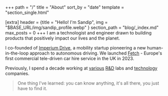 +++
path = "/"
title = "About"
sort_by = "date"
template = "section_single.html"

[extra]
header = {title = "Hello! I'm Sandip", img = "$BASE_URL/img/sandip_profile.webp" }
section_path = "blog/_index.md"
max_posts = 0
+++
I am a technologist and engineer drawn to building products that positively impact our lives and the planet.

I co-founded of [Imperium Drive](https://imperiumdrive.com/), a mobility startup pioneering a new human-in-the-loop approach to autonomous driving. We launched [Fetch](https://fetchcar.io) - Europe's first commercial tele-driven car hire service in the UK in 2023.

Previously, I spend a decade working at [various](https://www.bell-labs.com/#gref "Bell Labs Paris") [R&amp;D](https://www.huawei.com/ch-en/corporate-information/huawei-europe "Huawei Munich Research Center") labs and [technology](https://www.nokia.com/networks/ "Nokia Siemens Networks") companies.


> One thing I've learned: you can know anything, it's all there, you just have to find it.
